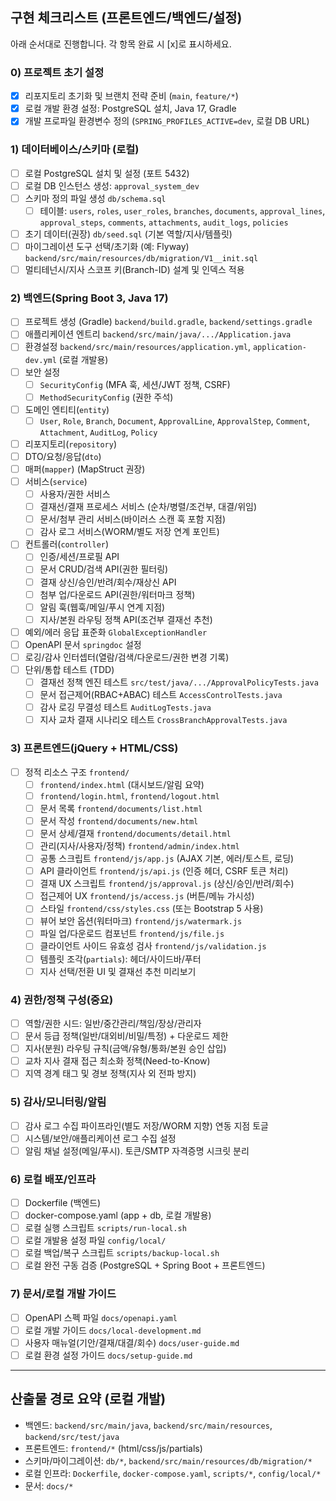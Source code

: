 ## 구현 체크리스트 (프론트엔드/백엔드/설정)

아래 순서대로 진행합니다. 각 항목 완료 시 [x]로 표시하세요.

### 0) 프로젝트 초기 설정
- [x] 리포지토리 초기화 및 브랜치 전략 준비 (`main`, `feature/*`)
- [x] 로컬 개발 환경 설정: PostgreSQL 설치, Java 17, Gradle
- [x] 개발 프로파일 환경변수 정의 (`SPRING_PROFILES_ACTIVE=dev`, 로컬 DB URL)

### 1) 데이터베이스/스키마 (로컬)
- [ ] 로컬 PostgreSQL 설치 및 설정 (포트 5432)
- [ ] 로컬 DB 인스턴스 생성: `approval_system_dev`
- [ ] 스키마 정의 파일 생성 `db/schema.sql`
  - [ ] 테이블: `users`, `roles`, `user_roles`, `branches`, `documents`, `approval_lines`, `approval_steps`, `comments`, `attachments`, `audit_logs`, `policies`
- [ ] 초기 데이터(권장) `db/seed.sql` (기본 역할/지사/템플릿)
- [ ] 마이그레이션 도구 선택/초기화 (예: Flyway) `backend/src/main/resources/db/migration/V1__init.sql`
- [ ] 멀티테넌시/지사 스코프 키(Branch-ID) 설계 및 인덱스 적용

### 2) 백엔드(Spring Boot 3, Java 17)
- [ ] 프로젝트 생성 (Gradle) `backend/build.gradle`, `backend/settings.gradle`
- [ ] 애플리케이션 엔트리 `backend/src/main/java/.../Application.java`
- [ ] 환경설정 `backend/src/main/resources/application.yml`, `application-dev.yml` (로컬 개발용)
- [ ] 보안 설정
  - [ ] `SecurityConfig` (MFA 훅, 세션/JWT 정책, CSRF)
  - [ ] `MethodSecurityConfig` (권한 주석)
- [ ] 도메인 엔티티(`entity`)
  - [ ] `User`, `Role`, `Branch`, `Document`, `ApprovalLine`, `ApprovalStep`, `Comment`, `Attachment`, `AuditLog`, `Policy`
- [ ] 리포지토리(`repository`)
- [ ] DTO/요청/응답(`dto`)
- [ ] 매퍼(`mapper`) (MapStruct 권장)
- [ ] 서비스(`service`)
  - [ ] 사용자/권한 서비스
  - [ ] 결재선/결재 프로세스 서비스 (순차/병렬/조건부, 대결/위임)
  - [ ] 문서/첨부 관리 서비스(바이러스 스캔 훅 포함 지점)
  - [ ] 감사 로그 서비스(WORM/별도 저장 연계 포인트)
- [ ] 컨트롤러(`controller`)
  - [ ] 인증/세션/프로필 API
  - [ ] 문서 CRUD/검색 API(권한 필터링)
  - [ ] 결재 상신/승인/반려/회수/재상신 API
  - [ ] 첨부 업/다운로드 API(권한/워터마크 정책)
  - [ ] 알림 훅(웹훅/메일/푸시 연계 지점)
  - [ ] 지사/본원 라우팅 정책 API(조건부 결재선 추천)
- [ ] 예외/에러 응답 표준화 `GlobalExceptionHandler`
- [ ] OpenAPI 문서 `springdoc` 설정
- [ ] 로깅/감사 인터셉터(열람/검색/다운로드/권한 변경 기록)
- [ ] 단위/통합 테스트 (TDD)
  - [ ] 결재선 정책 엔진 테스트 `src/test/java/.../ApprovalPolicyTests.java`
  - [ ] 문서 접근제어(RBAC+ABAC) 테스트 `AccessControlTests.java`
  - [ ] 감사 로깅 무결성 테스트 `AuditLogTests.java`
  - [ ] 지사 교차 결재 시나리오 테스트 `CrossBranchApprovalTests.java`

### 3) 프론트엔드(jQuery + HTML/CSS)
- [ ] 정적 리소스 구조 `frontend/`
  - [ ] `frontend/index.html` (대시보드/알림 요약)
  - [ ] `frontend/login.html`, `frontend/logout.html`
  - [ ] 문서 목록 `frontend/documents/list.html`
  - [ ] 문서 작성 `frontend/documents/new.html`
  - [ ] 문서 상세/결재 `frontend/documents/detail.html`
  - [ ] 관리(지사/사용자/정책) `frontend/admin/index.html`
  - [ ] 공통 스크립트 `frontend/js/app.js` (AJAX 기본, 에러/토스트, 로딩)
  - [ ] API 클라이언트 `frontend/js/api.js` (인증 헤더, CSRF 토큰 처리)
  - [ ] 결재 UX 스크립트 `frontend/js/approval.js` (상신/승인/반려/회수)
  - [ ] 접근제어 UX `frontend/js/access.js` (버튼/메뉴 가시성)
  - [ ] 스타일 `frontend/css/styles.css` (또는 Bootstrap 5 사용)
  - [ ] 뷰어 보안 옵션(워터마크) `frontend/js/watermark.js`
  - [ ] 파일 업/다운로드 컴포넌트 `frontend/js/file.js`
  - [ ] 클라이언트 사이드 유효성 검사 `frontend/js/validation.js`
  - [ ] 템플릿 조각(`partials`): 헤더/사이드바/푸터
  - [ ] 지사 선택/전환 UI 및 결재선 추천 미리보기

### 4) 권한/정책 구성(중요)
- [ ] 역할/권한 시드: 일반/중간관리/책임/장상/관리자
- [ ] 문서 등급 정책(일반/대외비/비밀/특정) + 다운로드 제한
- [ ] 지사(분원) 라우팅 규칙(금액/유형/통화/본원 승인 삽입)
- [ ] 교차 지사 결재 접근 최소화 정책(Need-to-Know)
- [ ] 지역 경계 태그 및 경보 정책(지사 외 전파 방지)

### 5) 감사/모니터링/알림
- [ ] 감사 로그 수집 파이프라인(별도 저장/WORM 지향) 연동 지점 토글
- [ ] 시스템/보안/애플리케이션 로그 수집 설정
- [ ] 알림 채널 설정(메일/푸시). 토큰/SMTP 자격증명 시크릿 분리

### 6) 로컬 배포/인프라
- [ ] Dockerfile (백엔드)
- [ ] docker-compose.yaml (app + db, 로컬 개발용)
- [ ] 로컬 실행 스크립트 `scripts/run-local.sh`
- [ ] 로컬 개발용 설정 파일 `config/local/`
- [ ] 로컬 백업/복구 스크립트 `scripts/backup-local.sh`
- [ ] 로컬 완전 구동 검증 (PostgreSQL + Spring Boot + 프론트엔드)

### 7) 문서/로컬 개발 가이드
- [ ] OpenAPI 스펙 파일 `docs/openapi.yaml`
- [ ] 로컬 개발 가이드 `docs/local-development.md`
- [ ] 사용자 매뉴얼(기안/결재/대결/회수) `docs/user-guide.md`
- [ ] 로컬 환경 설정 가이드 `docs/setup-guide.md`

---

## 산출물 경로 요약 (로컬 개발)
- 백엔드: `backend/src/main/java`, `backend/src/main/resources`, `backend/src/test/java`
- 프론트엔드: `frontend/*` (html/css/js/partials)
- 스키마/마이그레이션: `db/*`, `backend/src/main/resources/db/migration/*`
- 로컬 인프라: `Dockerfile`, `docker-compose.yaml`, `scripts/*`, `config/local/*`
- 문서: `docs/*`


